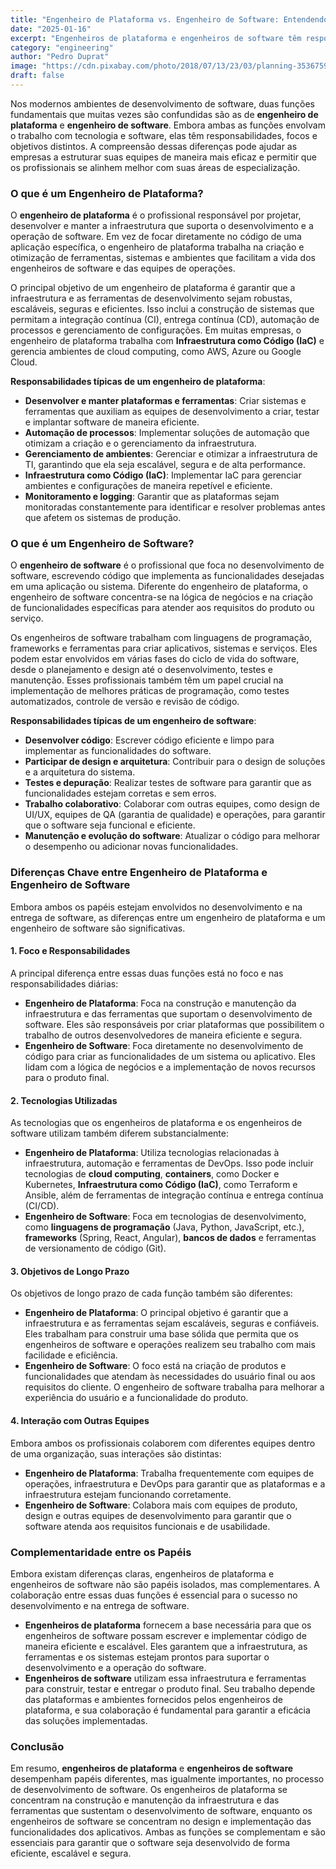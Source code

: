 ```yaml
---
title: "Engenheiro de Plataforma vs. Engenheiro de Software: Entendendo as Diferenças e Responsabilidades"
date: "2025-01-16"
excerpt: "Engenheiros de plataforma e engenheiros de software têm responsabilidades distintas, com os primeiros focando na criação e manutenção da infraestrutura e ferramentas que suportam o desenvolvimento, enquanto os segundos se concentram no desenvolvimento do código e na implementação de funcionalidades. Ambas as funções são complementares e essenciais para garantir que o software seja eficiente, escalável e de alta qualidade."
category: "engineering"
author: "Pedro Duprat"
image: "https://cdn.pixabay.com/photo/2018/07/13/23/03/planning-3536759_1280.jpg"
draft: false
---
```


Nos modernos ambientes de desenvolvimento de software, duas funções fundamentais que muitas vezes são confundidas são as de **engenheiro de plataforma** e **engenheiro de software**. Embora ambas as funções envolvam o trabalho com tecnologia e software, elas têm responsabilidades, focos e objetivos distintos. A compreensão dessas diferenças pode ajudar as empresas a estruturar suas equipes de maneira mais eficaz e permitir que os profissionais se alinhem melhor com suas áreas de especialização.

### O que é um Engenheiro de Plataforma?

O **engenheiro de plataforma** é o profissional responsável por projetar, desenvolver e manter a infraestrutura que suporta o desenvolvimento e a operação de software. Em vez de focar diretamente no código de uma aplicação específica, o engenheiro de plataforma trabalha na criação e otimização de ferramentas, sistemas e ambientes que facilitam a vida dos engenheiros de software e das equipes de operações.

O principal objetivo de um engenheiro de plataforma é garantir que a infraestrutura e as ferramentas de desenvolvimento sejam robustas, escaláveis, seguras e eficientes. Isso inclui a construção de sistemas que permitam a integração contínua (CI), entrega contínua (CD), automação de processos e gerenciamento de configurações. Em muitas empresas, o engenheiro de plataforma trabalha com **Infraestrutura como Código (IaC)** e gerencia ambientes de cloud computing, como AWS, Azure ou Google Cloud.

**Responsabilidades típicas de um engenheiro de plataforma**:
- **Desenvolver e manter plataformas e ferramentas**: Criar sistemas e ferramentas que auxiliam as equipes de desenvolvimento a criar, testar e implantar software de maneira eficiente.
- **Automação de processos**: Implementar soluções de automação que otimizam a criação e o gerenciamento da infraestrutura.
- **Gerenciamento de ambientes**: Gerenciar e otimizar a infraestrutura de TI, garantindo que ela seja escalável, segura e de alta performance.
- **Infraestrutura como Código (IaC)**: Implementar IaC para gerenciar ambientes e configurações de maneira repetível e eficiente.
- **Monitoramento e logging**: Garantir que as plataformas sejam monitoradas constantemente para identificar e resolver problemas antes que afetem os sistemas de produção.

### O que é um Engenheiro de Software?

O **engenheiro de software** é o profissional que foca no desenvolvimento de software, escrevendo código que implementa as funcionalidades desejadas em uma aplicação ou sistema. Diferente do engenheiro de plataforma, o engenheiro de software concentra-se na lógica de negócios e na criação de funcionalidades específicas para atender aos requisitos do produto ou serviço.

Os engenheiros de software trabalham com linguagens de programação, frameworks e ferramentas para criar aplicativos, sistemas e serviços. Eles podem estar envolvidos em várias fases do ciclo de vida do software, desde o planejamento e design até o desenvolvimento, testes e manutenção. Esses profissionais também têm um papel crucial na implementação de melhores práticas de programação, como testes automatizados, controle de versão e revisão de código.

**Responsabilidades típicas de um engenheiro de software**:
- **Desenvolver código**: Escrever código eficiente e limpo para implementar as funcionalidades do software.
- **Participar de design e arquitetura**: Contribuir para o design de soluções e a arquitetura do sistema.
- **Testes e depuração**: Realizar testes de software para garantir que as funcionalidades estejam corretas e sem erros.
- **Trabalho colaborativo**: Colaborar com outras equipes, como design de UI/UX, equipes de QA (garantia de qualidade) e operações, para garantir que o software seja funcional e eficiente.
- **Manutenção e evolução do software**: Atualizar o código para melhorar o desempenho ou adicionar novas funcionalidades.

### Diferenças Chave entre Engenheiro de Plataforma e Engenheiro de Software

Embora ambos os papéis estejam envolvidos no desenvolvimento e na entrega de software, as diferenças entre um engenheiro de plataforma e um engenheiro de software são significativas.

#### 1. **Foco e Responsabilidades**
A principal diferença entre essas duas funções está no foco e nas responsabilidades diárias:

- **Engenheiro de Plataforma**: Foca na construção e manutenção da infraestrutura e das ferramentas que suportam o desenvolvimento de software. Eles são responsáveis por criar plataformas que possibilitem o trabalho de outros desenvolvedores de maneira eficiente e segura.
- **Engenheiro de Software**: Foca diretamente no desenvolvimento de código para criar as funcionalidades de um sistema ou aplicativo. Eles lidam com a lógica de negócios e a implementação de novos recursos para o produto final.

#### 2. **Tecnologias Utilizadas**
As tecnologias que os engenheiros de plataforma e os engenheiros de software utilizam também diferem substancialmente:

- **Engenheiro de Plataforma**: Utiliza tecnologias relacionadas à infraestrutura, automação e ferramentas de DevOps. Isso pode incluir tecnologias de **cloud computing**, **containers**, como Docker e Kubernetes, **Infraestrutura como Código (IaC)**, como Terraform e Ansible, além de ferramentas de integração contínua e entrega contínua (CI/CD).
- **Engenheiro de Software**: Foca em tecnologias de desenvolvimento, como **linguagens de programação** (Java, Python, JavaScript, etc.), **frameworks** (Spring, React, Angular), **bancos de dados** e ferramentas de versionamento de código (Git).

#### 3. **Objetivos de Longo Prazo**
Os objetivos de longo prazo de cada função também são diferentes:

- **Engenheiro de Plataforma**: O principal objetivo é garantir que a infraestrutura e as ferramentas sejam escaláveis, seguras e confiáveis. Eles trabalham para construir uma base sólida que permita que os engenheiros de software e operações realizem seu trabalho com mais facilidade e eficiência.
- **Engenheiro de Software**: O foco está na criação de produtos e funcionalidades que atendam às necessidades do usuário final ou aos requisitos do cliente. O engenheiro de software trabalha para melhorar a experiência do usuário e a funcionalidade do produto.

#### 4. **Interação com Outras Equipes**
Embora ambos os profissionais colaborem com diferentes equipes dentro de uma organização, suas interações são distintas:

- **Engenheiro de Plataforma**: Trabalha frequentemente com equipes de operações, infraestrutura e DevOps para garantir que as plataformas e a infraestrutura estejam funcionando corretamente.
- **Engenheiro de Software**: Colabora mais com equipes de produto, design e outras equipes de desenvolvimento para garantir que o software atenda aos requisitos funcionais e de usabilidade.

### Complementaridade entre os Papéis

Embora existam diferenças claras, engenheiros de plataforma e engenheiros de software não são papéis isolados, mas complementares. A colaboração entre essas duas funções é essencial para o sucesso no desenvolvimento e na entrega de software.

- **Engenheiros de plataforma** fornecem a base necessária para que os engenheiros de software possam escrever e implementar código de maneira eficiente e escalável. Eles garantem que a infraestrutura, as ferramentas e os sistemas estejam prontos para suportar o desenvolvimento e a operação do software.
- **Engenheiros de software** utilizam essa infraestrutura e ferramentas para construir, testar e entregar o produto final. Seu trabalho depende das plataformas e ambientes fornecidos pelos engenheiros de plataforma, e sua colaboração é fundamental para garantir a eficácia das soluções implementadas.

### Conclusão

Em resumo, **engenheiros de plataforma** e **engenheiros de software** desempenham papéis diferentes, mas igualmente importantes, no processo de desenvolvimento de software. Os engenheiros de plataforma se concentram na construção e manutenção da infraestrutura e das ferramentas que sustentam o desenvolvimento de software, enquanto os engenheiros de software se concentram no design e implementação das funcionalidades dos aplicativos. Ambas as funções se complementam e são essenciais para garantir que o software seja desenvolvido de forma eficiente, escalável e segura.
